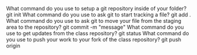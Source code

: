 What command do you use to setup a git repository inside of your folder?
git init
What command do you use to ask git to start tracking a file?
git add .
What command do you use to ask git to move your file from the staging area to the repository?
git commit -m "message"
What command do you use to get updates from the class repository?
git status
What command do you use to push your work to your fork of the class repository?
git push origin <branch>
